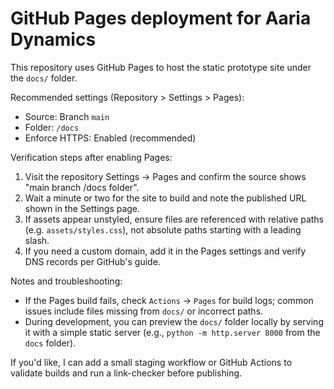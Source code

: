 # GitHub Pages deployment for Aaria Dynamics

This repository uses GitHub Pages to host the static prototype site under the `docs/` folder.

Recommended settings (Repository > Settings > Pages):

- Source: Branch `main`
- Folder: `/docs`
- Enforce HTTPS: Enabled (recommended)

Verification steps after enabling Pages:

1. Visit the repository Settings -> Pages and confirm the source shows "main branch /docs folder".
2. Wait a minute or two for the site to build and note the published URL shown in the Settings page.
3. If assets appear unstyled, ensure files are referenced with relative paths (e.g. `assets/styles.css`), not absolute paths starting with a leading slash.
4. If you need a custom domain, add it in the Pages settings and verify DNS records per GitHub's guide.

Notes and troubleshooting:

- If the Pages build fails, check `Actions` -> `Pages` for build logs; common issues include files missing from `docs/` or incorrect paths.
- During development, you can preview the `docs/` folder locally by serving it with a simple static server (e.g., `python -m http.server 8000` from the `docs` folder).

If you'd like, I can add a small staging workflow or GitHub Actions to validate builds and run a link-checker before publishing.
